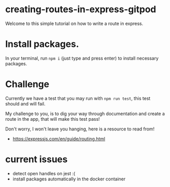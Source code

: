 # creating-routes-in-express-gitpod
Welcome to this simple tutorial on how to write a route in express.

# Install packages.
In your terminal, run `npm i` (just type and press enter) to install necessary packages.

# Challenge
Currently we have a test that you may run with `npm run test`, this test should and will fail.

My challenge to you, is to dig your way through documentation and create a route in the app, that will make this test pass!

Don't worry, I won't leave you hanging, here is a resource to read from!

- https://expressjs.com/en/guide/routing.html

# current issues
- detect open handles on jest :(
- install packages automatically in the docker container